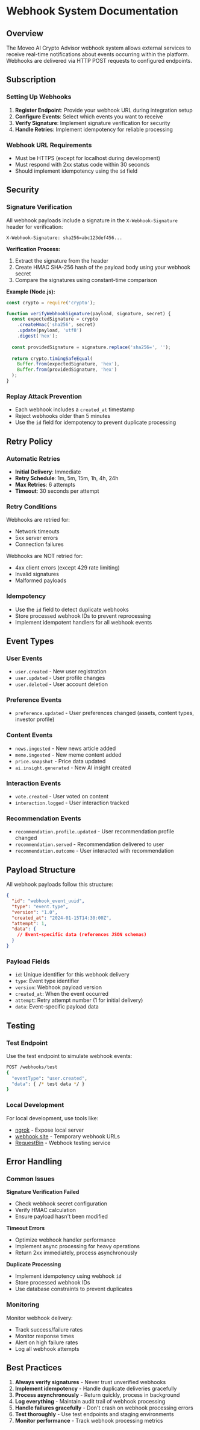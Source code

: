 # Webhook System Documentation

## Overview

The Moveo AI Crypto Advisor webhook system allows external services to receive real-time notifications about events occurring within the platform. Webhooks are delivered via HTTP POST requests to configured endpoints.

## Subscription

### Setting Up Webhooks

1. **Register Endpoint**: Provide your webhook URL during integration setup
2. **Configure Events**: Select which events you want to receive
3. **Verify Signature**: Implement signature verification for security
4. **Handle Retries**: Implement idempotency for reliable processing

### Webhook URL Requirements

- Must be HTTPS (except for localhost during development)
- Must respond with 2xx status code within 30 seconds
- Should implement idempotency using the `id` field

## Security

### Signature Verification

All webhook payloads include a signature in the `X-Webhook-Signature` header for verification:

```
X-Webhook-Signature: sha256=abc123def456...
```

**Verification Process:**
1. Extract the signature from the header
2. Create HMAC SHA-256 hash of the payload body using your webhook secret
3. Compare the signatures using constant-time comparison

**Example (Node.js):**
```javascript
const crypto = require('crypto');

function verifyWebhookSignature(payload, signature, secret) {
  const expectedSignature = crypto
    .createHmac('sha256', secret)
    .update(payload, 'utf8')
    .digest('hex');
  
  const providedSignature = signature.replace('sha256=', '');
  
  return crypto.timingSafeEqual(
    Buffer.from(expectedSignature, 'hex'),
    Buffer.from(providedSignature, 'hex')
  );
}
```

### Replay Attack Prevention

- Each webhook includes a `created_at` timestamp
- Reject webhooks older than 5 minutes
- Use the `id` field for idempotency to prevent duplicate processing

## Retry Policy

### Automatic Retries

- **Initial Delivery**: Immediate
- **Retry Schedule**: 1m, 5m, 15m, 1h, 4h, 24h
- **Max Retries**: 6 attempts
- **Timeout**: 30 seconds per attempt

### Retry Conditions

Webhooks are retried for:
- Network timeouts
- 5xx server errors
- Connection failures

Webhooks are NOT retried for:
- 4xx client errors (except 429 rate limiting)
- Invalid signatures
- Malformed payloads

### Idempotency

- Use the `id` field to detect duplicate webhooks
- Store processed webhook IDs to prevent reprocessing
- Implement idempotent handlers for all webhook events

## Event Types

### User Events
- `user.created` - New user registration
- `user.updated` - User profile changes
- `user.deleted` - User account deletion

### Preference Events
- `preference.updated` - User preferences changed (assets, content types, investor profile)

### Content Events
- `news.ingested` - New news article added
- `meme.ingested` - New meme content added
- `price.snapshot` - Price data updated
- `ai.insight.generated` - New AI insight created

### Interaction Events
- `vote.created` - User voted on content
- `interaction.logged` - User interaction tracked

### Recommendation Events
- `recommendation.profile.updated` - User recommendation profile changed
- `recommendation.served` - Recommendation delivered to user
- `recommendation.outcome` - User interacted with recommendation

## Payload Structure

All webhook payloads follow this structure:

```json
{
  "id": "webhook_event_uuid",
  "type": "event.type",
  "version": "1.0",
  "created_at": "2024-01-15T14:30:00Z",
  "attempt": 1,
  "data": {
    // Event-specific data (references JSON schemas)
  }
}
```

### Payload Fields

- `id`: Unique identifier for this webhook delivery
- `type`: Event type identifier
- `version`: Webhook payload version
- `created_at`: When the event occurred
- `attempt`: Retry attempt number (1 for initial delivery)
- `data`: Event-specific payload data

## Testing

### Test Endpoint

Use the test endpoint to simulate webhook events:

```bash
POST /webhooks/test
{
  "eventType": "user.created",
  "data": { /* test data */ }
}
```

### Local Development

For local development, use tools like:
- [ngrok](https://ngrok.com/) - Expose local server
- [webhook.site](https://webhook.site/) - Temporary webhook URLs
- [RequestBin](https://requestbin.com/) - Webhook testing service

## Error Handling

### Common Issues

**Signature Verification Failed**
- Check webhook secret configuration
- Verify HMAC calculation
- Ensure payload hasn't been modified

**Timeout Errors**
- Optimize webhook handler performance
- Implement async processing for heavy operations
- Return 2xx immediately, process asynchronously

**Duplicate Processing**
- Implement idempotency using webhook `id`
- Store processed webhook IDs
- Use database constraints to prevent duplicates

### Monitoring

Monitor webhook delivery:
- Track success/failure rates
- Monitor response times
- Alert on high failure rates
- Log all webhook attempts

## Best Practices

1. **Always verify signatures** - Never trust unverified webhooks
2. **Implement idempotency** - Handle duplicate deliveries gracefully
3. **Process asynchronously** - Return quickly, process in background
4. **Log everything** - Maintain audit trail of webhook processing
5. **Handle failures gracefully** - Don't crash on webhook processing errors
6. **Test thoroughly** - Use test endpoints and staging environments
7. **Monitor performance** - Track webhook processing metrics

